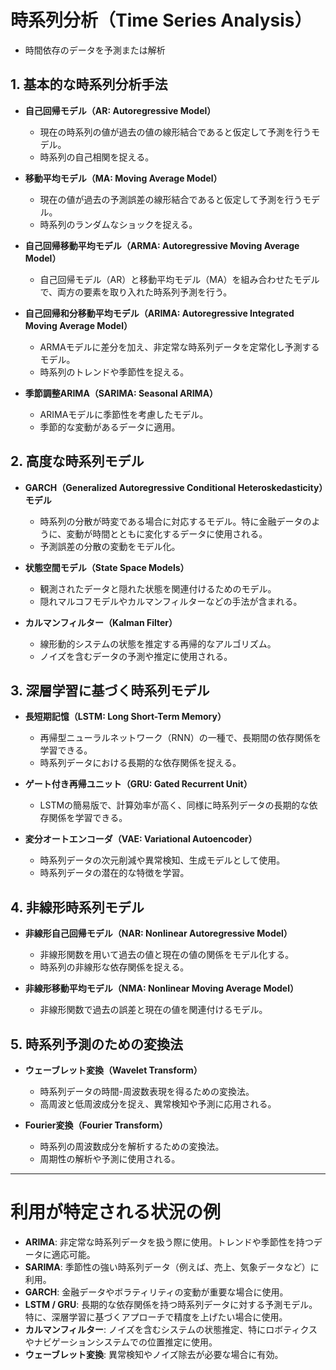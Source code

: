 # 時系列分析（Time Series Analysis）
- 時間依存のデータを予測または解析

## 1. 基本的な時系列分析手法

- **自己回帰モデル（AR: Autoregressive Model）**  
  - 現在の時系列の値が過去の値の線形結合であると仮定して予測を行うモデル。  
  - 時系列の自己相関を捉える。

- **移動平均モデル（MA: Moving Average Model）**  
  - 現在の値が過去の予測誤差の線形結合であると仮定して予測を行うモデル。  
  - 時系列のランダムなショックを捉える。

- **自己回帰移動平均モデル（ARMA: Autoregressive Moving Average Model）**  
  - 自己回帰モデル（AR）と移動平均モデル（MA）を組み合わせたモデルで、両方の要素を取り入れた時系列予測を行う。

- **自己回帰和分移動平均モデル（ARIMA: Autoregressive Integrated Moving Average Model）**  
  - ARMAモデルに差分を加え、非定常な時系列データを定常化し予測するモデル。  
  - 時系列のトレンドや季節性を捉える。

- **季節調整ARIMA（SARIMA: Seasonal ARIMA）**  
  - ARIMAモデルに季節性を考慮したモデル。  
  - 季節的な変動があるデータに適用。

## 2. 高度な時系列モデル

- **GARCH（Generalized Autoregressive Conditional Heteroskedasticity）モデル**  
  - 時系列の分散が時変である場合に対応するモデル。特に金融データのように、変動が時間とともに変化するデータに使用される。  
  - 予測誤差の分散の変動をモデル化。

- **状態空間モデル（State Space Models）**  
  - 観測されたデータと隠れた状態を関連付けるためのモデル。  
  - 隠れマルコフモデルやカルマンフィルターなどの手法が含まれる。

- **カルマンフィルター（Kalman Filter）**  
  - 線形動的システムの状態を推定する再帰的なアルゴリズム。  
  - ノイズを含むデータの予測や推定に使用される。

## 3. 深層学習に基づく時系列モデル

- **長短期記憶（LSTM: Long Short-Term Memory）**  
  - 再帰型ニューラルネットワーク（RNN）の一種で、長期間の依存関係を学習できる。  
  - 時系列データにおける長期的な依存関係を捉える。

- **ゲート付き再帰ユニット（GRU: Gated Recurrent Unit）**  
  - LSTMの簡易版で、計算効率が高く、同様に時系列データの長期的な依存関係を学習できる。

- **変分オートエンコーダ（VAE: Variational Autoencoder）**  
  - 時系列データの次元削減や異常検知、生成モデルとして使用。  
  - 時系列データの潜在的な特徴を学習。

## 4. 非線形時系列モデル

- **非線形自己回帰モデル（NAR: Nonlinear Autoregressive Model）**  
  - 非線形関数を用いて過去の値と現在の値の関係をモデル化する。  
  - 時系列の非線形な依存関係を捉える。

- **非線形移動平均モデル（NMA: Nonlinear Moving Average Model）**  
  - 非線形関数で過去の誤差と現在の値を関連付けるモデル。

## 5. 時系列予測のための変換法

- **ウェーブレット変換（Wavelet Transform）**  
  - 時系列データの時間-周波数表現を得るための変換法。  
  - 高周波と低周波成分を捉え、異常検知や予測に応用される。

- **Fourier変換（Fourier Transform）**  
  - 時系列の周波数成分を解析するための変換法。  
  - 周期性の解析や予測に使用される。

---

# 利用が特定される状況の例

- **ARIMA**: 非定常な時系列データを扱う際に使用。トレンドや季節性を持つデータに適応可能。
- **SARIMA**: 季節性の強い時系列データ（例えば、売上、気象データなど）に利用。
- **GARCH**: 金融データやボラティリティの変動が重要な場合に使用。
- **LSTM / GRU**: 長期的な依存関係を持つ時系列データに対する予測モデル。特に、深層学習に基づくアプローチで精度を上げたい場合に使用。
- **カルマンフィルター**: ノイズを含むシステムの状態推定、特にロボティクスやナビゲーションシステムでの位置推定に使用。
- **ウェーブレット変換**: 異常検知やノイズ除去が必要な場合に有効。
